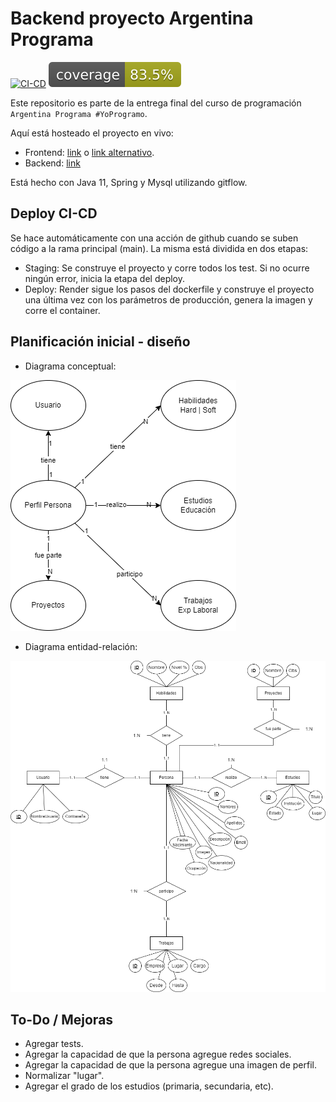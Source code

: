 # Backend proyecto Argentina Programa

[![CI-CD](https://github.com/JereCalvet/BackendProyectoArgProg/actions/workflows/cicd.yml/badge.svg?branch=main)](https://github.com/JereCalvet/BackendProyectoArgProg/actions/workflows/cicd.yml)
[![Coverage](.github/badges/jacoco.svg)](https://github.com/JereCalvet/BackendProyectoArgProg/actions/workflows/badge.yml)

Este repositorio es parte de la entrega final del curso de programación `Argentina Programa #YoProgramo`.

Aquí está hosteado el proyecto en vivo:

* Frontend: [link](https://portfolio-e8aa4.web.app/) o [link alternativo](https://portfolio-e8aa4.firebaseapp.com/).
* Backend: [link](https://backendproyectoargprog.onrender.com)

Está hecho con Java 11, Spring y Mysql utilizando gitflow.

## Deploy CI-CD

Se hace automáticamente con una acción de github cuando se suben código a la rama principal (main).
La misma está dividida en dos etapas:

* Staging: Se construye el proyecto y corre todos los test. Si no ocurre ningún error, inicia la etapa del deploy.
* Deploy: Render sigue los pasos del dockerfile y construye el proyecto una última vez con los parámetros de
  producción, genera la imagen y corre el container.

## Planificación inicial - diseño

* Diagrama conceptual:

![Diagrama conceptual](DiagramaConceptual.png)

* Diagrama entidad-relación:

![Diagrama entidad-relación](Der.png)

## To-Do / Mejoras

* Agregar tests.
* Agregar la capacidad de que la persona agregue redes sociales.
* Agregar la capacidad de que la persona agregue una imagen de perfil.
* Normalizar "lugar".
* Agregar el grado de los estudios (primaria, secundaria, etc).
  